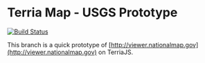 Terria Map - USGS Prototype
===========================

[![Build Status](https://travis-ci.org/NICTA/nationalmap.svg?branch=usgs)](https://travis-ci.org/TerriaJS/map)

This branch is a quick prototype of [http://viewer.nationalmap.gov](http://viewer.nationalmap.gov) on TerriaJS.
